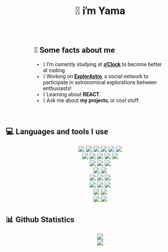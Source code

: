 <h1 style='font-family: "Roboto", sans-serif; display:flex;justify-content:center;'>👋 i'm Yama</h1>
<link rel="preconnect" href="https://fonts.googleapis.com">
<link rel="preconnect" href="https://fonts.gstatic.com" crossorigin>
<link href="https://fonts.googleapis.com/css2?family=Roboto&display=swap" rel="stylesheet">
<div style='padding:1em; display:flex;justify-content:center;'>
<!--     <a href="https://theobiet.fr">
        <img src="https://img.shields.io/badge/Portfolio-%23000000.svg?style=for-the-badge&logo=firefox&logoColor=#FF7139" />
    </a>&nbsp;&nbsp; -->
<!--     <a href="https://twitter.com/DavDav_js">
        <img src="https://img.shields.io/badge/Twitter-1DA1F2?style=for-the-badge&logo=twitter&logoColor=white" />
    </a>&nbsp;&nbsp; -->
<!--     <a href="mailto:dev.theobiet@gmail.com">
        <img src="https://img.shields.io/badge/Gmail-D14836?style=for-the-badge&logo=gmail&logoColor=white" />
    </a>&nbsp;&nbsp; -->
<!--     <a href="">
        <img src="https://img.shields.io/badge/Slack-4A154B?style=for-the-badge&logo=slack&logoColor=white" />
    </a>&nbsp;&nbsp; -->
<!--     <a href="https://discord.gg/JAsTNjZBv8">
        <img src="https://img.shields.io/badge/Discord-7289DA?style=for-the-badge&logo=discord&logoColor=white" />
    </a>&nbsp;&nbsp; -->
<!--     <a href="https://myanimelist.net/profile/imDavDav">
        <img src="https://img.shields.io/badge/Myanimelist-2E51A2?style=for-the-badge&logo=myanimelist&logoColor=white" />
    </a>&nbsp;&nbsp;
    <a href="https://open.spotify.com/user/mptvoff622!">
        <img src="https://img.shields.io/badge/Spotify-1ED760?&style=for-the-badge&logo=spotify&logoColor=white" />
    </a>&nbsp;&nbsp; -->
</div>

<div style='font-family: "Roboto", sans-serif; display:flex;justify-content:space-around;align-items:center;'>
    <div style="width:70%">
<!--           <img style="width:50%" align='right' src="https://media.giphy.com/media/tuCFp8rod0x3O/giphy.gif" /> -->
        <h2 style='font-family: "Roboto", sans-serif; display:flex;align-items:center;'>🚀 Some facts about me</h2>
        <ul>
            <li>🔭 I’m currently studying at <a href="https://oclock.io/"><b>o'Clock</b></a> to become better at coding.</li>
            <li>🔨 Working on <a href="http://explorastro.com"><b>ExplorAstro</b></a>, a social network to participate in astronomical explorations between enthusiasts!</li>
            <li>🧐 Learning about <strong>REACT</strong>.</li>
            <li>💬 Ask me about <strong>my projects</strong>, or cool stuff.</li>
        </ul>
    </div>
</div>
<br>
<div align='center'>
        <h2 style='font-family: "Roboto", sans-serif; display:flex;align-items:center;'>💻 Languages and tools I use</h2>
        <img src="https://img.shields.io/badge/HTML5-E34F26?style=for-the-badge&logo=html5&logoColor=white" />
        <img src="https://img.shields.io/badge/React-20232A?style=for-the-badge&logo=react&logoColor=61DAFB" />
        <img src="https://img.shields.io/badge/Vue.js-35495E?style=for-the-badge&logo=vuedotjs&logoColor=4FC08D" />
        <img src="https://img.shields.io/badge/CSS3-1572B6?style=for-the-badge&logo=css3&logoColor=white" />
        <img src="https://img.shields.io/badge/Sass-CC6699?style=for-the-badge&logo=sass&logoColor=white" />
        <img src="https://img.shields.io/badge/Bulma-00D1B2?style=for-the-badge&logo=Bulma&logoColor=white" /><br>
        <img src="https://img.shields.io/badge/JavaScript-323330?style=for-the-badge&logo=javascript&logoColor=F7DF1E" />
        <img src="https://img.shields.io/badge/Node.js-339933?style=for-the-badge&logo=nodedotjs&logoColor=white" />
        <img src="https://img.shields.io/badge/npm-CB3837?style=for-the-badge&logo=npm&logoColor=white" />
        <img src="https://img.shields.io/badge/Yarn-2C8EBB?style=for-the-badge&logo=yarn&logoColor=white" />
        <img src="https://img.shields.io/badge/Express.js-000000?style=for-the-badge&logo=express&logoColor=white" /><br>
        <img src="https://img.shields.io/badge/json-5E5C5C?style=for-the-badge&logo=json&logoColor=white" />
        <img src="https://img.shields.io/badge/Markdown-000000?style=for-the-badge&logo=markdown&logoColor=white" />
        <img src="https://img.shields.io/badge/TypeScript-007ACC?style=for-the-badge&logo=typescript&logoColor=white" /><br>
        <img src="https://img.shields.io/badge/PostgreSQL-316192?style=for-the-badge&logo=postgresql&logoColor=white" />
        <img src="https://img.shields.io/badge/MongoDB-4EA94B?style=for-the-badge&logo=mongodb&logoColor=white" /><br>
        <img src="https://img.shields.io/badge/Git-F05032?style=for-the-badge&logo=git&logoColor=white" />
        <img src="https://img.shields.io/badge/Insomnia-5849be?style=for-the-badge&logo=Insomnia&logoColor=white" />
        <img src="https://img.shields.io/badge/pgAdmin-316192?style=for-the-badge&logo=postgresql&logoColor=white" /><br>
        <img src="https://img.shields.io/badge/Heroku-430098?style=for-the-badge&logo=heroku&logoColor=white" />
        <img src="https://img.shields.io/badge/AWS-%23FF9900.svg?style=for-the-badge&logo=amazon-aws&logoColor=white" />
        <img src="https://img.shields.io/badge/Linux-FCC624?style=for-the-badge&logo=linux&logoColor=black" /><br>
        <img src="https://img.shields.io/badge/Visual_Studio_Code-0078D4?style=for-the-badge&logo=visual%20studio%20code&logoColor=white" />
        <img src="https://img.shields.io/badge/Adobe%20Photoshop-31A8FF?style=for-the-badge&logo=Adobe%20Photoshop&logoColor=black" /><br>
        <img src="https://img.shields.io/badge/Netflix-E50914?style=for-the-badge&logo=netflix&logoColor=white" />
        <img src="https://img.shields.io/badge/Uber_Eats-5FB709?style=for-the-badge&logo=uber-eats&logoColor=white" />
</div>

<div align='center'>
<h2 style='font-family: "Roboto", sans-serif; display:flex;align-items:center;'>📊 Github Statistics</h2>
    <img src="https://github-readme-stats.vercel.app/api?username=Yama022&show_icons=true&theme=radical" /><br>
    <img src="https://github-readme-stats.vercel.app/api/wakatime?username=@Yama022&layout=compact&theme=radical" /><br>
</div>

